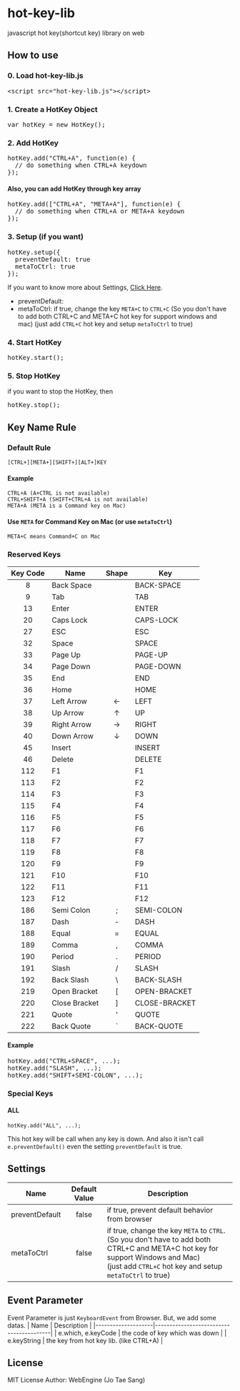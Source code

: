 # hot-key-lib
javascript hot key(shortcut key) library on web

## How to use

### 0. Load hot-key-lib.js
<pre>
&lt;script src="hot-key-lib.js"&gt;&lt;/script&gt;
</pre>

### 1. Create a HotKey Object
<pre>
var hotKey = new HotKey();
</pre>

### 2. Add HotKey
<pre>
hotKey.add("CTRL+A", function(e) {
  // do something when CTRL+A keydown
});
</pre>

#### Also, you can add HotKey through key array
<pre>
hotKey.add(["CTRL+A", "META+A"], function(e) {
  // do something when CTRL+A or META+A keydown
});
</pre>

### 3. Setup (if you want)
<pre>
hotKey.setup({
  preventDefault: true
  metaToCtrl: true
});
</pre>

If you want to know more about Settings, [Click Here](#settings). 

* preventDefault: 
* metaToCtrl: if true, change the key `META+C` to `CTRL+C`
  (So you don't have to add both CTRL+C and META+C hot key for support windows and mac)
  (just add `CTRL+C` hot key and setup `metaToCtrl` to true)

### 4. Start HotKey
<pre>
hotKey.start();
</pre>

### 5. Stop HotKey
if you want to stop the HotKey, then
<pre>
hotKey.stop();
</pre>

## Key Name Rule

### Default Rule
    [CTRL+][META+][SHIFT+][ALT+]KEY

#### Example
    CTRL+A (A+CTRL is not available)
    CTRL+SHIFT+A (SHIFT+CTRL+A is not available)
    META+A (META is a Command key on Mac)

#### Use `META` for Command Key on Mac (or use `metaToCtrl`)
    META+C means Command+C on Mac

### Reserved Keys
| Key Code | Name          | Shape | Key           |
|:--------:|---------------|:-----:|---------------|
| 8        | Back Space    |       | BACK-SPACE    |
| 9        | Tab           |       | TAB           |
| 13       | Enter         |       | ENTER         |
| 20       | Caps Lock     |       | CAPS-LOCK     |
| 27       | ESC           |       | ESC           |
| 32       | Space         |       | SPACE         |
| 33       | Page Up       |       | PAGE-UP       |
| 34       | Page Down     |       | PAGE-DOWN     |
| 35       | End           |       | END           |
| 36       | Home          |       | HOME          |
| 37       | Left Arrow    | ←     | LEFT          |
| 38       | Up Arrow      | ↑     | UP            |
| 39       | Right Arrow   | →     | RIGHT         |
| 40       | Down Arrow    | ↓     | DOWN          |
| 45       | Insert        |       | INSERT        |
| 46       | Delete        |       | DELETE        |
| 112      | F1            |       | F1            |
| 113      | F2            |       | F2            |
| 114      | F3            |       | F3            |
| 115      | F4            |       | F4            |
| 116      | F5            |       | F5            |
| 117      | F6            |       | F6            |
| 118      | F7            |       | F7            |
| 119      | F8            |       | F8            |
| 120      | F9            |       | F9            |
| 121      | F10           |       | F10           |
| 122      | F11           |       | F11           |
| 123      | F12           |       | F12           |
| 186      | Semi Colon    | ;     | SEMI-COLON    |
| 187      | Dash          | -     | DASH          |
| 188      | Equal         | =     | EQUAL         |
| 189      | Comma         | ,     | COMMA         |
| 190      | Period        | .     | PERIOD        |
| 191      | Slash         | /     | SLASH         |
| 192      | Back Slash    | \     | BACK-SLASH    |
| 219      | Open Bracket  | [     | OPEN-BRACKET  |
| 220      | Close Bracket | ]     | CLOSE-BRACKET |
| 221      | Quote         | '     | QUOTE         |
| 222      | Back Quote    | `     | BACK-QUOTE    |

#### Example
<pre>
hotKey.add("CTRL+SPACE", ...);
hotKey.add("SLASH", ...);
hotKey.add("SHIFT+SEMI-COLON", ...);
</pre>

### Special Keys

#### ALL

    hotKey.add("ALL", ...);

This hot key will be call when any key is down.
And also it isn't call `e.preventDefault()` even the setting `preventDefault` is true.

## Settings
| Name           | Default Value | Description                                    |
|----------------|:-------------:|------------------------------------------------|
| preventDefault | false         | if true, prevent default behavior from browser |
| metaToCtrl     | false         | if true, change the key `META` to `CTRL`.<br>(So you don't have to add both CTRL+C and META+C hot key for support Windows and Mac)<br>(just add `CTRL+C` hot key and setup `metaToCtrl` to true) |

## Event Parameter
Event Parameter is just `KeyboardEvent` from Browser. But, we add some datas.
| Name               | Description                             |
|--------------------|-----------------------------------------|
| e.which, e.keyCode | the code of key which was down          |
| e.keyString        | the key from hot key lib. (like CTRL+A) |

## License
MIT License
Author: WebEngine (Jo Tae Sang)
